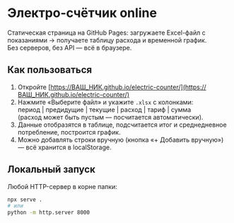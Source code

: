 # Электро-счётчик online  
Статическая страница на GitHub Pages: загружаете Excel-файл с показаниями → получаете таблицу расхода и временной график.  
Без серверов, без API — всё в браузере.

## Как пользоваться  
1. Откройте [https://ВАШ_НИК.github.io/electric-counter/](https://ВАШ_НИК.github.io/electric-counter/)  
2. Нажмите «Выберите файл» и укажите `.xlsx` с колонками:  
   период | предидущие | текущие | расход | тариф | сумма  
   (расход может быть пустым — посчитается автоматически).  
3. Данные отобразятся в таблице, подсчитается итог и среднедневное потребление, построится график.  
4. Можно добавлять строки вручную (кнопка «+ Добавить вручную») — всё хранится в localStorage.

## Локальный запуск  
Любой HTTP-сервер в корне папки:  
```bash
npx serve .
# или
python -m http.server 8000